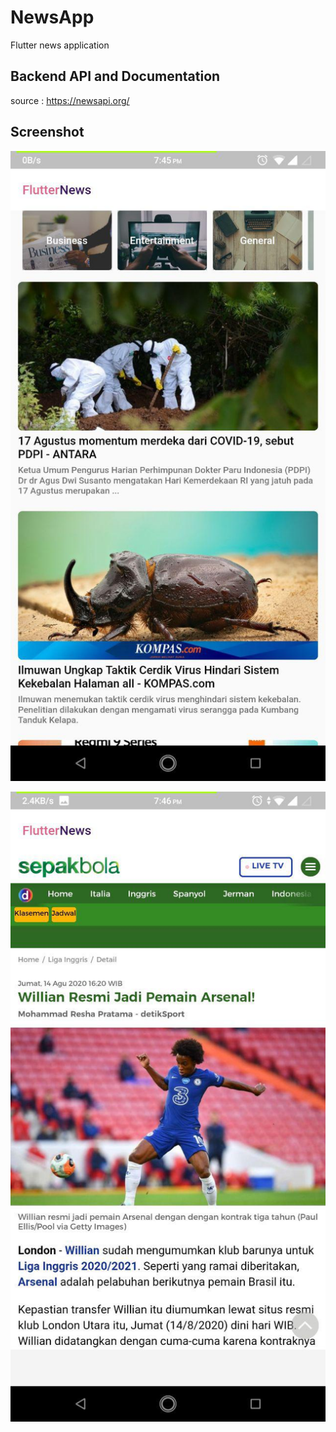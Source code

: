 # NewsApp
Flutter news application

## Backend API and Documentation

source : https://newsapi.org/

## Screenshot 
![](images/home.jpg)

![](images/detail.jpg)
